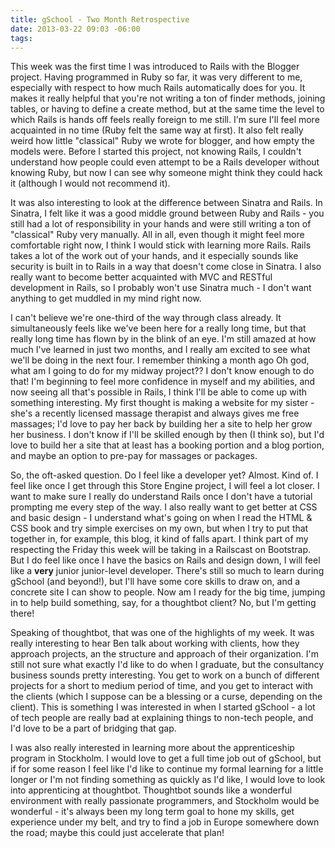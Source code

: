 ```yaml
---
title: gSchool - Two Month Retrospective
date: 2013-03-22 09:03 -06:00
tags:
---
```


This week was the first time I was introduced to Rails with the Blogger project.  Having programmed in Ruby so far, it was very different to me, especially with respect to how much Rails automatically does for you.  It makes it really helpful that you're not writing a ton of finder methods, joining tables, or having to define a create method, but at the same time the level to which Rails is hands off feels really foreign to me still.  I'm sure I'll feel more acquainted in no time (Ruby felt the same way at first).  It also felt really weird how little "classical" Ruby we wrote for blogger, and how empty the models were.  Before I started this project, not knowing Rails, I couldn't understand how people could even attempt to be a Rails developer without knowing Ruby, but now I can see why someone might think they could hack it (although I would not recommend it).

It was also interesting to look at the difference between Sinatra and Rails.  In Sinatra, I felt like it was a good middle ground between Ruby and Rails - you still had a lot of responsibility in your hands and were still writing a ton of "classical" Ruby very manually.  All in all, even though it might feel more comfortable right now, I think I would stick with learning more Rails.  Rails takes a lot of the work out of your hands, and it especially sounds like security is built in to Rails in a way that doesn't come close in Sinatra.  I also really want to become better acquainted with MVC and RESTful development in Rails, so I probably won't use Sinatra much - I don't want anything to get muddled in my mind right now.

I can't believe we're one-third of the way through class already.  It simultaneously feels like we've been here for a really long time, but that really long time has flown by in the blink of an eye.  I'm still amazed at how much I've learned in just two months, and I really am excited to see what we'll be doing in the next four.  I remember thinking a month ago Oh god, what am I going to do for my midway project??  I don't know enough to do that!  I'm beginning to feel more confidence in myself and my abilities, and now seeing all that's possible in Rails, I think I'll be able to come up with something interesting.  My first thought is making a website for my sister - she's a recently licensed massage therapist and always gives me free massages; I'd love to pay her back by building her a site to help her grow her business.  I don't know if I'll be skilled enough by then (I think so), but I'd love to build her a site that at least has a booking portion and a blog portion, and maybe an option to pre-pay for massages or packages.

So, the oft-asked question.  Do I feel like a developer yet?  Almost.  Kind of.  I feel like once I get through this Store Engine project, I will feel a lot closer.  I want to make sure I really do understand Rails once I don't have a tutorial prompting me every step of the way.  I also really want to get better at CSS and basic design - I understand what's going on when I read the HTML & CSS book and try simple exercises on my own, but when I try to put that together in, for example, this blog, it kind of falls apart.  I think part of my respecting the Friday this week will be taking in a Railscast on Bootstrap.  But I do feel like once I have the basics on Rails and design down, I will feel like a <strong>very</strong> junior junior-level developer.  There's still so much to learn during gSchool (and beyond!), but I'll have some core skills to draw on, and a concrete site I can show to people.  Now am I ready for the big time, jumping in to help build something, say, for a thoughtbot client?  No, but I'm getting there!

Speaking of thoughtbot, that was one of the highlights of my week.  It was really interesting to hear Ben talk about working with clients, how they approach projects, an the structure and approach of their organization.  I'm still not sure what exactly I'd like to do when I graduate, but the consultancy business sounds pretty interesting.  You get to work on a bunch of different projects for a short to medium period of time, and you get to interact with the clients (which I suppose can be a blessing or a curse, depending on the client).  This is something I was interested in when I started gSchool - a lot of tech people are really bad at explaining things to non-tech people, and I'd love to be a part of bridging that gap.

I was also really interested in learning more about the apprenticeship program in Stockholm.  I would love to get a full time job out of gSchool, but if for some reason I feel like I'd like to continue my formal learning for a little longer or I'm not finding something as quickly as I'd like, I would love to look into apprenticing at thoughtbot.  Thoughtbot sounds like a wonderful environment with really passionate programmers, and Stockholm would be wonderful - it's always been my long term goal to hone my skills, get experience under my belt, and try to find a job in Europe somewhere down the road; maybe this could just accelerate that plan!